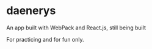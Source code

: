 # daenerys

An app built with WebPack and React.js, still being built

For practicing and for fun only.